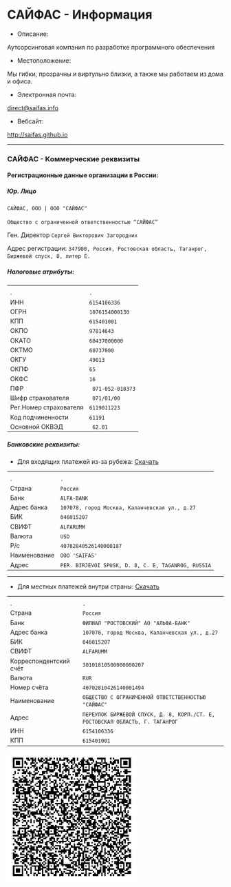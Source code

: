 # САЙФАС - Информация

- Описание:

Аутсорсинговая компания по разработке программного обеспечения

- Местоположение:

Мы гибки, прозрачны и виртульно близки, а также мы работаем из дома и офиса.

- Электронная почта:

[direct@saifas.info](mailto:direct@saifas.info?subject=Прямое%20сообщение%20из%20GitHub)

- Вебсайт:

http://saifas.github.io

---

### САЙФАС - Коммерческие реквизиты


#### Регистрационные данные организации в России:



##### Юр. Лицо

```
САЙФАС, ООО | ООО "САЙФАС"

Общество с ограниченной ответственностью “САЙФАС”
```

Ген. Директор `Сергей Викторович Загородних`

Адрес регистрации: `347900, Россия, Ростовская область, Таганрог, Биржевой спуск, 8, литер Е.`



##### Налоговые атрибуты:

|||
|:-----|:-----|
|||
|.|`.`|
|ИНН|`6154106336`|
|ОГРН|`1076154000130`|
|КПП|`615401001`|
|ОКПО|`97814643`|
|ОКАТО|`60437000000`|
|ОКТМО|`60737000`|
|ОКГУ|`49013`|
|ОКПФ|`65`|
|ОКФС|`16`|
|ПФР|` 071-052-018373`|
|Шифр страхователя|` 071/01/00`|
|Рег.Номер страхователя|`6119011223`|
|Код подчиненности|`61191`|
|Основной ОКВЭД|` 62.01`|



##### Банковские реквизиты:


- Для входящих платежей из-за рубежа: [Скачать](/assets/binaries/banking-accounting-cards/saifas-bank-alfa-bank-account-card-for-income-payments-from-abroad-40702840526140000187.pdf)

|||
|:-----|:-----|
|||
|.|`.`|
|Страна| `Россия` | `Российская Федерация`|
|Банк| `ALFA-BANK`|
|Адрес банка| `107078, город Москва, Каланчевская ул., д.27`|
|БИК|`046015207`|
|СВИФТ| `ALFARUMM`|
|Валюта|`USD`|
|Р/с|`40702840526140000187`|
|Наименование| `OOO 'SAIFAS'`|
|Адрес| `PER. BIRJEVOI SPUSK, D. 8, C. E, TAGANROG, RUSSIA`|


---

- Для местных платежей внутри страны: [Скачать](/assets/binaries/banking-accounting-cards/saifas-bank-alfa-bank-account-card-for-local-payments-40702810426140001494.pdf)

|||
|:-----|:-----|
|||
|.|`.`|
|Страна| `Россия` | `Российская Федерация`|
|Банк| `ФИЛИАЛ "РОСТОВСКИЙ" АО "АЛЬФА-БАНК"`|
|Адрес банка| `107078, город Москва, Каланчевская ул., д.27`|
|БИК|`046015207`|
|СВИФТ| `ALFARUMM`|
|Корреспондентский счёт|`30101810500000000207`|
|Валюта|`RUR`|
|Номер счёта|`40702810426140001494`|
|Наименование| `ОБЩЕСТВО С ОГРАНИЧЕННОЙ ОТВЕТСТВЕННОСТЬЮ "САЙФАС"`|
|Адрес| `ПЕРЕУЛОК БИРЖЕВОЙ СПУСК, Д. 8, КОРП./СТ. Е, РОСТОВСКАЯ ОБЛАСТЬ, Г. ТАГАНРОГ`|
|ИНН|`6154106336`|
|КПП|`615401001`|

![alt text](https://github.com/SAIFAS/saifas-info/blob/master/assets/graphics/images/qr-codes/saifas-banking-alfa-bank-account-rur-40702810426140001494-qr-code.png  "КьюАр код")
